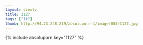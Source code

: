```yaml
--- 
layout: sieutv
title: 1127
tags: ["1k"]
thumb: http://94.23.248.219/absoluporn-1/image/002/1127.jpg
---
```

{% include absoluporn key="1127" %} 
